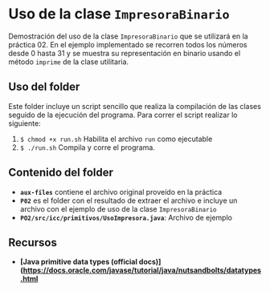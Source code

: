# Uso de la clase `ImpresoraBinario`

Demostración del uso de la clase `ImpresoraBinario` que se utilizará
en la práctica 02. En el ejemplo implementado se recorren todos los
números desde 0 hasta 31 y se muestra su representación en binario
usando el método `imprime` de la clase utilitaria.

## Uso del folder

Este folder incluye un script sencillo que realiza la compilación
de las clases seguido de la ejecución del programa. Para correr
el script realizar lo siguiente:

1. `$ chmod +x run.sh` Habilita el archivo `run` como ejecutable
2. `$ ./run.sh` Compila y corre el programa.

## Contenido del folder

* **`aux-files`** contiene el archivo original proveído en la práctica
* **`P02`** es el folder con el resultado de extraer el archivo e incluye
un archivo con el ejemplo de uso de la clase `ImpresoraBinario`
* **`PO2/src/icc/primitivos/UsoImpresora.java`**: Archivo de ejemplo

## Recursos

* **[Java primitive data types (official docs)](https://docs.oracle.com/javase/tutorial/java/nutsandbolts/datatypes.html**

